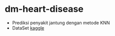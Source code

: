 # dm-heart-disease

* Prediksi penyakit jantung dengan metode KNN
* DataSet [kaggle](https://www.kaggle.com/ronitf/heart-disease-uci#heart.csv)
